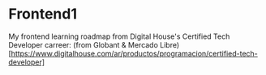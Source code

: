 # Frontend1

My frontend learning roadmap from Digital House's Certified Tech Developer carreer: (from Globant & Mercado Libre) [https://www.digitalhouse.com/ar/productos/programacion/certified-tech-developer]
